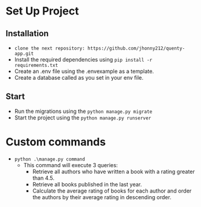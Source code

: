 # Set Up Project

## Installation

- `clone the next repository: https://github.com/jhonny212/quenty-app.git`
- Install the required dependencies using `pip install -r requirements.txt`
- Create an .env file using the .envexample as a template.
- Create a database called as you set in your env file.

## Start
- Run the migrations using the `python manage.py migrate`
- Start the project using the `python manage.py runserver`

# Custom commands
- `python .\manage.py command`
    - This command will execute 3 queries:
        - Retrieve all authors who have written a book with a rating greater than 4.5.
        - Retrieve all books published in the last year.
        - Calculate the average rating of books for each author and order the authors by their average rating in descending order.